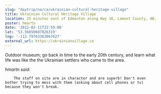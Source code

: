 ```yaml
---
slug: "daytrip/na/ca/ukrainian-cultural-heritage-village"
title: Ukrainian Cultural Heritage Village
location: 25 minutes east of Edmonton along Hwy 16, Lamont County, AB, Canada
poster: hmartn
date: '2012-02-11T22:59:00'
lat: '53.56850687026319'
lng: '-112.79763363067627'
external_url: https://ukrainianvillage.ca
---
```


Outdoor museum; go back in time to the early 20th century, and learn what life was like the the Ukrainian settlers who came to the area.

<em>hmartn said:</em>

        The staff on site are in character and are superb! Don't even bother trying to mess with them (asking about cell phones or tv) because they won't break.
